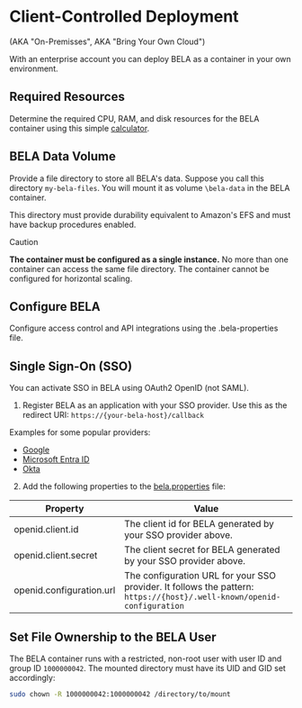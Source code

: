 # Client-Controlled Deployment
(AKA "On-Premisses", AKA "Bring Your Own Cloud")

With an enterprise account you can deploy BELA as a container in your own environment.

## Required Resources

Determine the required CPU, RAM, and disk resources for the BELA container using this simple [calculator](https://bela.live/container-sizing).

## BELA Data Volume

Provide a file directory to store all BELA's data. Suppose you call this directory `my-bela-files`. You will mount it as volume `\bela-data` in the BELA container.



This directory must provide durability equivalent to Amazon's EFS and must have backup procedures enabled.

> [!CAUTION]
> **The container must be configured as a single instance.** No more than one container can access the same file directory. The container cannot be configured for horizontal scaling.

## Configure BELA

Configure access control and API integrations using the .bela-properties file.


## Single Sign-On (SSO)

You can activate SSO in BELA using OAuth2 OpenID (not SAML).

1. Register BELA as an application with your SSO provider. Use this as the redirect URI: `https://{your-bela-host}/callback`

Examples for some popular providers:
- [Google](/reference/SSO-Google.md)
- [Microsoft Entra ID](/reference/SSO-Microsoft-Entra-ID.md)
- [Okta](/reference/SSO-Okta.md)

2. Add the following properties to the [bela.properties](/reference/bela.properties.md) file:

|Property|Value|
|--------|-----|
| openid.client.id | The client id for BELA generated by your SSO provider above.
| openid.client.secret | The client secret for BELA generated by your SSO provider above.
| openid.configuration.url | The configuration URL for your SSO provider. It follows the pattern: `https://{host}/.well-known/openid-configuration`

## Set File Ownership to the BELA User

The BELA container runs with a restricted, non-root user with user ID and group ID `1000000042`. The mounted directory must have its UID and GID set accordingly:

```bash
sudo chown -R 1000000042:1000000042 /directory/to/mount
```


